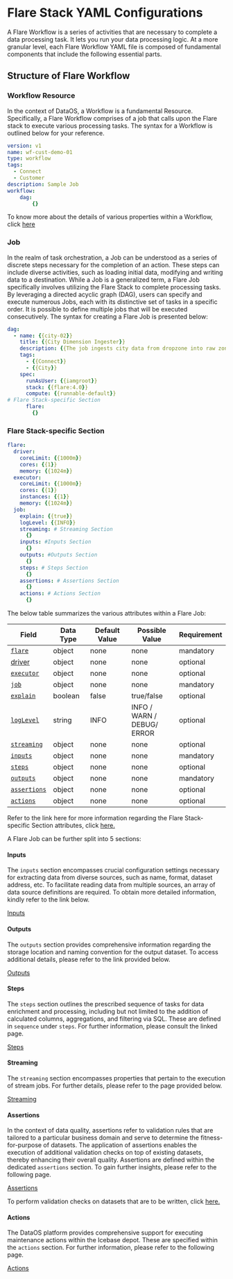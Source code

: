 # Flare Stack YAML Configurations


A Flare Workflow is a series of activities that are necessary to complete a data processing task. It lets you run your data processing logic. At a more granular level, each Flare Workflow YAML file is composed of fundamental components that include the following essential parts.

## Structure of Flare Workflow

### **Workflow Resource**

In the context of DataOS, a Workflow is a fundamental Resource. Specifically, a Flare Workflow comprises of a job that calls upon the Flare stack to execute various processing tasks. The syntax for a Workflow is outlined below for your reference.

```yaml
version: v1 
name: wf-cust-demo-01 
type: workflow 
tags: 
  - Connect
  - Customer
description: Sample Job  
workflow:
	dag:
		{} 
```

To know more about the details of various properties within a Workflow, click [here](../../workflow.md) 

### **Job**

In the realm of task orchestration, a Job can be understood as a series of discrete steps necessary for the completion of an action. These steps can include diverse activities, such as loading initial data, modifying and writing data to a destination. While a Job is a generalized term, a Flare Job specifically involves utilizing the Flare Stack to complete processing tasks. By leveraging a directed acyclic graph (DAG), users can specify and execute numerous Jobs, each with its distinctive set of tasks in a specific order. It is possible to define multiple jobs that will be executed consecutively. The syntax for creating a Flare Job is presented below:

```yaml
dag: 
  - name: {{city-02}}
    title: {{City Dimension Ingester}}
    description: {{The job ingests city data from dropzone into raw zone}}
    tags:
      - {{Connect}}
      - {{City}}
    spec: 
      runAsUser: {{iamgroot}} 
      stack: {{flare:4.0}}
      compute: {{runnable-default}}
# Flare Stack-specific Section
      flare:
        {}
```

### **Flare Stack-specific Section**
```yaml
flare:
  driver:
    coreLimit: {{1000m}} 
    cores: {{1}}
    memory: {{1024m}}
  executor: 
    coreLimit: {{1000m}}
    cores: {{1}}
    instances: {{1}}
    memory: {{1024m}}
  job:
    explain: {{true}}
    logLevel: {{INFO}}
    streaming: # Streaming Section
      {}
    inputs: #Inputs Section
      {}
    outputs: #Outputs Section
      {}
    steps: # Steps Section
      {}
    assertions: # Assertions Section
      {}
    actions: # Actions Section
      {}
```

The below table summarizes the various attributes within a Flare Job:

<center>

| Field | Data Type | Default Value | Possible Value | Requirement |
| --- | --- | --- | --- | --- |
| [`flare`](./configurations/flare_stack_specific_grammar.md#flare) | object | none | none | mandatory |
| [driver](./configurations/flare_stack_specific_grammar.md#driver) | object | none | none | optional |
| [`executor`](./configurations/flare_stack_specific_grammar.md#executor) | object | none | none | optional |
| [`job`](./configurations/flare_stack_specific_grammar.md#job) | object | none | none | mandatory |
| [`explain`](./configurations/flare_stack_specific_grammar.md#explain) | boolean | false | true/false | optional |
| [`logLevel`](./configurations/flare_stack_specific_grammar.md#loglevel) | string | INFO | INFO / WARN /<br>DEBUG/ ERROR | optional |
| [`streaming`](./configurations/streaming.md) | object | none | none | optional |
| [`inputs`](./configurations/inputs.md) | object | none | none | mandatory |
| [`steps`](./configurations/steps.md) | object | none | none | optional |
| [`outputs`](./configurations/outputs.md) | object | none | none | mandatory |
| [`assertions`](./configurations/assertions.md) | object | none | none | optional |
| [`actions`](./configurations/actions.md) | object | none | none | optional |

</center>

Refer to the link here for more information regarding the Flare Stack-specific Section attributes, click [here.](./configurations/flare_stack_specific_grammar.md)


A Flare Job can be further split into 5 sections:

#### **Inputs**

The `inputs` section encompasses crucial configuration settings necessary for extracting data from diverse sources, such as name, format, dataset address, etc. To facilitate reading data from multiple sources, an array of data source definitions are required. To obtain more detailed information, kindly refer to the link below.

[Inputs](./configurations/inputs.md)

#### **Outputs**

The `outputs` section provides comprehensive information regarding the storage location and naming convention for the output dataset. To access additional details, please refer to the link provided below.

[Outputs](./configurations/outputs.md)

#### **Steps**

The `steps` section outlines the prescribed sequence of tasks for data enrichment and processing, including but not limited to the addition of calculated columns, aggregations, and filtering via SQL. These are defined in `sequence` under `steps`. For further information, please consult the linked page.

[Steps](./configurations/steps.md)

#### **Streaming**

The `streaming` section encompasses properties that pertain to the execution of stream jobs. For further details, please refer to the page provided below.

[Streaming](./configurations/streaming.md)

#### **Assertions**

In the context of data quality, assertions refer to validation rules that are tailored to a particular business domain and serve to determine the fitness-for-purpose of datasets. The application of assertions enables the execution of additional validation checks on top of existing datasets, thereby enhancing their overall quality. Assertions are defined within the dedicated `assertions` section. To gain further insights, please refer to the following page.

[Assertions](./configurations/assertions.md)

To perform validation checks on datasets that are to be written, click [here.](./case_scenario/data_quality_jobs.md#pre-sink-assertions)

#### **Actions**

The DataOS platform provides comprehensive support for executing maintenance actions within the Icebase depot. These are specified within the `actions` section. For further information, please refer to the following page.

[Actions](./configurations/actions.md)